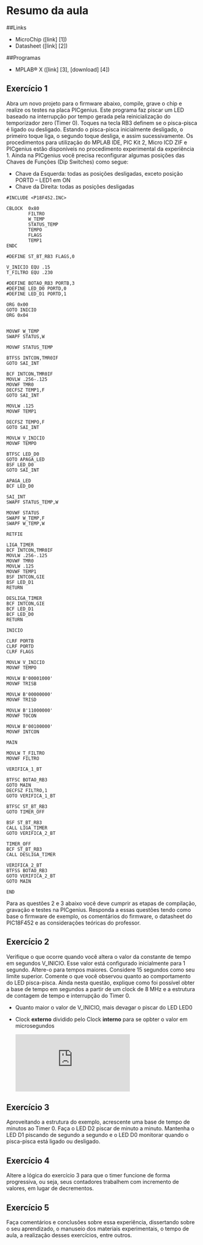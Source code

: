 # Resumo da aula

##Links
- MicroChip ([link] [1])
- Datasheet ([link] [2])

##Programas
- MPLAB® X ([link] [3], [download] [4])

## Exercício 1

Abra um novo projeto para o firmware abaixo, compile, grave o chip e realize os testes na placa PICgenius. Este programa faz piscar um LED baseado na interrupção por tempo gerada pela reinicialização do temporizador zero (Timer 0). Toques na tecla RB3 definem se o pisca-pisca é ligado ou desligado. Estando o pisca-pisca inicialmente desligado, o primeiro toque liga, o segundo toque desliga, e assim sucessivamente. Os procedimentos para utilização do MPLAB IDE, PIC Kit 2, Micro ICD ZIF e PICgenius estão disponíveis no procedimento experimental da experiência 1. Ainda na PICgenius você precisa reconfigurar algumas posições das Chaves de Funções (Dip Switches) como segue:

- Chave da Esquerda: todas as posições desligadas, exceto posição PORTD – LED1 em ON
- Chave da Direita: todas as posições desligadas

```assembly_x86
#INCLUDE <P18F452.INC>

CBLOCK	0x80
		FILTRO
		W_TEMP
		STATUS_TEMP
		TEMPO
		FLAGS
		TEMP1
ENDC

#DEFINE ST_BT_RB3 FLAGS,0

V_INICIO EQU .15
T_FILTRO EQU .230

#DEFINE BOTAO_RB3 PORTB,3
#DEFINE LED_D0 PORTD,0
#DEFINE LED_D1 PORTD,1

ORG 0x00
GOTO INICIO
ORG 0x04


MOVWF W_TEMP
SWAPF STATUS,W

MOVWF STATUS_TEMP

BTFSS INTCON,TMR0IF
GOTO SAI_INT

BCF INTCON,TMR0IF
MOVLW .256-.125
MOVWF TMR0
DECFSZ TEMP1,F
GOTO SAI_INT

MOVLW .125
MOVWF TEMP1

DECFSZ TEMPO,F
GOTO SAI_INT

MOVLW V_INICIO
MOVWF TEMPO

BTFSC LED_D0
GOTO APAGA_LED
BSF LED_D0
GOTO SAI_INT

APAGA_LED
BCF LED_D0

SAI_INT
SWAPF STATUS_TEMP,W

MOVWF STATUS
SWAPF W_TEMP,F
SWAPF W_TEMP,W

RETFIE

LIGA_TIMER
BCF INTCON,TMR0IF
MOVLW .256-.125
MOVWF TMR0
MOVLW .125
MOVWF TEMP1
BSF INTCON,GIE
BSF LED_D1
RETURN

DESLIGA_TIMER
BCF INTCON,GIE
BCF LED_D1
BCF LED_D0
RETURN

INICIO

CLRF PORTB
CLRF PORTD
CLRF FLAGS

MOVLW V_INICIO
MOVWF TEMPO

MOVLW B'00001000'
MOVWF TRISB

MOVLW B'00000000'
MOVWF TRISD

MOVLW B'11000000'
MOVWF T0CON

MOVLW B'00100000'
MOVWF INTCON

MAIN

MOVLW T_FILTRO
MOVWF FILTRO

VERIFICA_1_BT

BTFSC BOTAO_RB3
GOTO MAIN
DECFSZ FILTRO,1
GOTO VERIFICA_1_BT

BTFSC ST_BT_RB3
GOTO TIMER_OFF

BSF ST_BT_RB3
CALL LIGA_TIMER
GOTO VERIFICA_2_BT

TIMER_OFF
BCF ST_BT_RB3
CALL DESLIGA_TIMER

VERIFICA_2_BT
BTFSS BOTAO_RB3
GOTO VERIFICA_2_BT
GOTO MAIN

END
```

Para as questões 2 e 3 abaixo você deve cumprir as etapas de compilação, gravação e testes na PICgenius. Responda a essas questões tendo como base o firmware de exemplo, os comentários do firmware, o datasheet do PIC18F452 e as considerações teóricas do professor.


## Exercício 2
Verifique o que ocorre quando você altera o valor da constante de tempo em segundos V_INICIO. Esse valor está configurado inicialmente para 1 segundo. Altere-o para tempos maiores. Considere 15 segundos como seu limite superior. Comente o que você observou quanto ao comportamento do LED pisca-pisca. Ainda nesta questão, explique como foi possível obter a base de tempo em segundos a partir de um clock de 8 MHz e a estrutura de contagem de tempo e interrupção do Timer 0.

- Quanto maior o valor de V_INICIO, mais devagar o piscar do LED LED0
- Clock **externo** dividido pelo Clock **interno** para se opbter o valor em microsegundos

    ![](https://latex.codecogs.com/gif.latex?%5Cfrac%7BClock%20Externo*MHz%7D%7BClock%20Interno%20*%20MHz%7D%20%3D%20x*%5Cmu%20s)


## Exercício 3
Aproveitando a estrutura do exemplo, acrescente uma base de tempo de minutos ao Timer 0. Faça o LED D2 piscar de minuto a minuto. Mantenha o LED D1 piscando de segundo a segundo e o LED D0 monitorar quando o pisca-pisca está ligado ou desligado.


## Exercício 4
Altere a lógica do exercício 3 para que o timer funcione de forma progressiva, ou seja, seus contadores trabalhem com incremento de valores, em lugar de decrementos.

## Exercício 5
Faça comentários e conclusões sobre essa experiência, dissertando sobre o seu aprendizado, o manuseio dos materiais experimentais, o tempo de aula, a realização desses exercícios, entre outros.

